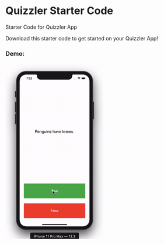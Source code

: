 # Quizzler Starter Code
Starter Code for Quizzler App

Download this starter code to get started on your Quizzler App!

### Demo:
<img src="https://github.com/rebeccacxy/flutter-curriculum/blob/main/quizzler-app-starter/quizzler-app-demo.gif"></img>

